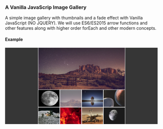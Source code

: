 ### A Vanilla JavaScrip Image Gallery

A simple image gallery with thumbnails and a fade effect with Vanilla JavaScript (NO JQUERY). We will use ES6/ES2015 arrow functions and other features along with higher order forEach and other modern concepts. 

#### Example  
![alt text](https://github.com/abenjamin1313/vanilla-javascript-thumbnail/blob/master/pics/example.png)

